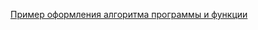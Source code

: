 


[Пример оформления алгоритма программы и функции](https://drive.google.com/file/d/1lfb2mzKypChtKvTO9MQTv3uQwkV5YtOI/view?usp=sharing)  